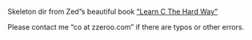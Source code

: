 Skeleton dir from Zed”s beautiful book [ “Learn C The Hard Way” ](http://c.learncodethehardway.org/book/)

Please contact me “co at zzeroo.com” if there are typos or other errors.

